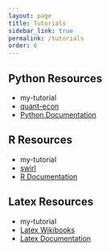 ```yaml
---
layout: page
title: Tutorials
sidebar_link: true
permalink: /tutorials
order: 6
---
```


## Python Resources
- my-tutorial
- [quant-econ](https://lectures.quantecon.org/py/)
- [Python Documentation](https://docs.python.org/3/)

<!--
```python
#Python code
def mutiply(x,y):
  return(x*y)
#=>
```
-->

## R Resources
- my-tutorial
- [swirl](http://swirlstats.com/)
- [R Documentation](https://www.r-project.org/other-docs.html)

## Latex Resources
- my-tutorial
- [Latex Wikibooks](https://en.wikibooks.org/wiki/LaTeX)
- [Latex Documentation](https://www.latex-project.org/help/documentation/)

<!--
```tex
%latex code
\begin{align}
  x &=5;
  y &=4;
\end{align}
```

```latex
$x=4$
```
\\( sin(x^2) \\)

and here

$$sin(x^2)$$

{% highlight python linenos%}
#Python code
def printer(x):
	print(x) 

def printer(x):
	print(x) 

def printer(x):
	print(x) 

def printer(x):
	print(x) 

def printer(x):
	print(x) 
{% endhighlight %}
-->